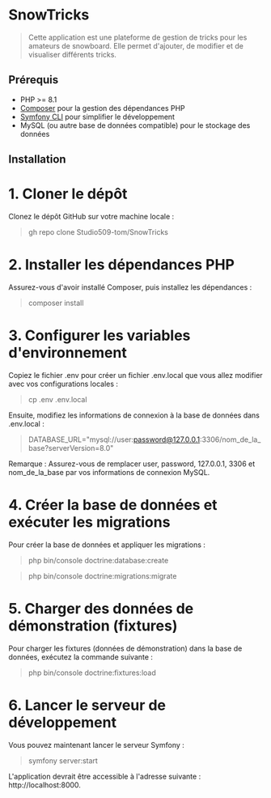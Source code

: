 # SnowTricks

> Cette application est une plateforme de gestion de tricks pour les amateurs de snowboard. Elle permet d'ajouter, de modifier et de visualiser différents tricks.

## Prérequis

- PHP >= 8.1
- [Composer](https://getcomposer.org/) pour la gestion des dépendances PHP
- [Symfony CLI](https://symfony.com/download) pour simplifier le développement
- MySQL (ou autre base de données compatible) pour le stockage des données

## Installation

# 1. Cloner le dépôt

Clonez le dépôt GitHub sur votre machine locale :

> gh repo clone Studio509-tom/SnowTricks

# 2. Installer les dépendances PHP
Assurez-vous d'avoir installé Composer, puis installez les dépendances :

> composer install

# 3. Configurer les variables d'environnement
Copiez le fichier .env pour créer un fichier .env.local que vous allez modifier avec vos configurations locales :

> cp .env .env.local

Ensuite, modifiez les informations de connexion à la base de données dans .env.local :

> DATABASE_URL="mysql://user:password@127.0.0.1:3306/nom_de_la_base?serverVersion=8.0"

Remarque : Assurez-vous de remplacer user, password, 127.0.0.1, 3306 et nom_de_la_base par vos informations de connexion MySQL.

# 4. Créer la base de données et exécuter les migrations
Pour créer la base de données et appliquer les migrations :

> php bin/console doctrine:database:create

> php bin/console doctrine:migrations:migrate

# 5. Charger des données de démonstration (fixtures)
Pour charger les fixtures (données de démonstration) dans la base de données, exécutez la commande suivante :

> php bin/console doctrine:fixtures:load

# 6. Lancer le serveur de développement
Vous pouvez maintenant lancer le serveur Symfony :

> symfony server:start

L'application devrait être accessible à l'adresse suivante : http://localhost:8000.
